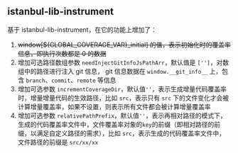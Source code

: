 ## istanbul-lib-instrument

基于 istanbul-lib-instrument，在它的功能上增加了：

1. ~~window[${GLOBAL_COVERAGE_VAR}_initial] 的值，表示初始化时的覆盖率信息，即执行次数都是 0 的数据~~
2. 增加可选路径数组参数 `needInjectGitInfoJsPathArr`，默认值是 `['']`，对数组中的路径进行注入 git 信息， git 信息数据在 `window.__git_info__` 上，包含 `branch`、`commit`、`remote` 等信息
3. 增加可选参数 `incrementCoverageDir`，默认值`''`，表示生成增量代码覆盖率时，增量增量代码的生效路径，比如 `src`，表示只有 `src` 下的文件变化才会被计算增量覆盖率，如果不设置，则表示所有文件都会被计算增量覆盖率
4. 增加可选参数 `relativePathPrefix`，默认值`''`，表示再相对路径的模式下，生成的代码覆盖率文件中，文件覆盖率对象的`key`的前缀（即相对路径的前缀，以满足自定义路径的需求），比如 `src`，表示生成的代码覆盖率文件中，文件路径的前缀是 `src/xx/xx`
